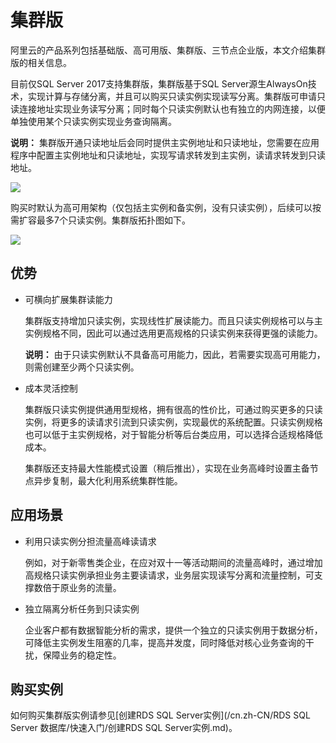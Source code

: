 # 集群版

阿里云的产品系列包括基础版、高可用版、集群版、三节点企业版，本文介绍集群版的相关信息。

目前仅SQL Server 2017支持集群版，集群版基于SQL Server源生AlwaysOn技术，实现计算与存储分离，并且可以购买只读实例实现读写分离。集群版可申请只读连接地址实现业务读写分离；同时每个只读实例默认也有独立的内网连接，以便单独使用某个只读实例实现业务查询隔离。

**说明：** 集群版开通只读地址后会同时提供主实例地址和只读地址，您需要在应用程序中配置主实例地址和只读地址，实现写请求转发到主实例，读请求转发到只读地址。

![](https://static-aliyun-doc.oss-cn-hangzhou.aliyuncs.com/assets/img/zh-CN/1480268951/p54377.png)

购买时默认为高可用架构（仅包括主实例和备实例，没有只读实例），后续可以按需扩容最多7个只读实例。集群版拓扑图如下。

![](https://static-aliyun-doc.oss-cn-hangzhou.aliyuncs.com/assets/img/zh-CN/1480268951/p32574.png)

## 优势

-   可横向扩展集群读能力

    集群版支持增加只读实例，实现线性扩展读能力。而且只读实例规格可以与主实例规格不同，因此可以通过选用更高规格的只读实例来获得更强的读能力。

    **说明：** 由于只读实例默认不具备高可用能力，因此，若需要实现高可用能力，则需创建至少两个只读实例。

-   成本灵活控制

    集群版只读实例提供通用型规格，拥有很高的性价比，可通过购买更多的只读实例，将更多的读请求引流到只读实例，实现最优的系统配置。只读实例规格也可以低于主实例规格，对于智能分析等后台类应用，可以选择合适规格降低成本。

    集群版还支持最大性能模式设置（稍后推出），实现在业务高峰时设置主备节点异步复制，最大化利用系统集群性能。


## 应用场景

-   利用只读实例分担流量高峰读请求

    例如，对于新零售类企业，在应对双十一等活动期间的流量高峰时，通过增加高规格只读实例承担业务主要读请求，业务层实现读写分离和流量控制，可支撑数倍于原业务的流量。

-   独立隔离分析任务到只读实例

    企业客户都有数据智能分析的需求，提供一个独立的只读实例用于数据分析，可降低主实例发生阻塞的几率，提高并发度，同时降低对核心业务查询的干扰，保障业务的稳定性。


## 购买实例

如何购买集群版实例请参见[创建RDS SQL Server实例](/cn.zh-CN/RDS SQL Server 数据库/快速入门/创建RDS SQL Server实例.md)。

